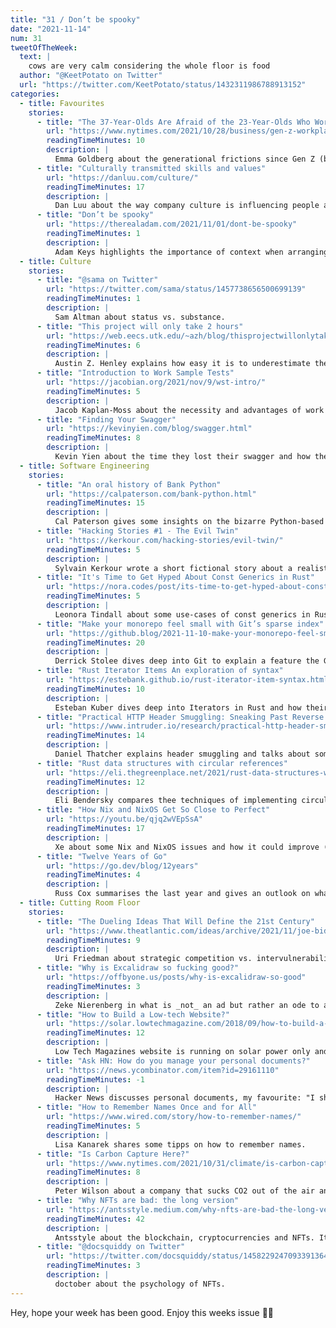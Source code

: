```yaml
---
title: "31 / Don’t be spooky"
date: "2021-11-14"
num: 31
tweetOfTheWeek:
  text: |
    cows are very calm considering the whole floor is food
  author: "@KeetPotato on Twitter"
  url: "https://twitter.com/KeetPotato/status/1432311986788913152"
categories:
  - title: Favourites
    stories:
      - title: "The 37-Year-Olds Are Afraid of the 23-Year-Olds Who Work for Them"
        url: "https://www.nytimes.com/2021/10/28/business/gen-z-workplace-culture.html"
        readingTimeMinutes: 10
        description: |
          Emma Goldberg about the generational frictions since Gen Z (born 1997-2012) showed up in the workplace and the disruptions they bring. _Thanks, Jan!_
      - title: "Culturally transmitted skills and values"
        url: "https://danluu.com/culture/"
        readingTimeMinutes: 17
        description: |
          Dan Luu about the way company culture is influencing people and how the cultural transmission of values and skills is an underrated part of choosing a job.
      - title: "Don’t be spooky"
        url: "https://therealadam.com/2021/11/01/dont-be-spooky"
        readingTimeMinutes: 1
        description: |
          Adam Keys highlights the importance of context when arranging a call (or meet-up) and the mind games that can happen without context.
  - title: Culture
    stories:
      - title: "@sama on Twitter"
        url: "https://twitter.com/sama/status/1457738656500699139"
        readingTimeMinutes: 1
        description: |
          Sam Altman about status vs. substance.
      - title: "This project will only take 2 hours"
        url: "https://web.eecs.utk.edu/~azh/blog/thisprojectwillonlytake.html"
        readingTimeMinutes: 6
        description: |
          Austin Z. Henley explains how easy it is to underestimate the complexity of a project using a real example.
      - title: "Introduction to Work Sample Tests"
        url: "https://jacobian.org/2021/nov/9/wst-intro/"
        readingTimeMinutes: 5
        description: |
          Jacob Kaplan-Moss about the necessity and advantages of work sample tests.
      - title: "Finding Your Swagger"
        url: "https://kevinyien.com/blog/swagger.html"
        readingTimeMinutes: 8
        description: |
          Kevin Yien about the time they lost their swagger and how they regained it.
  - title: Software Engineering
    stories:
      - title: "An oral history of Bank Python"
        url: "https://calpaterson.com/bank-python.html"
        readingTimeMinutes: 15
        description: |
          Cal Paterson gives some insights on the bizarre Python-based system in a major bank.
      - title: "Hacking Stories #1 - The Evil Twin"
        url: "https://kerkour.com/hacking-stories/evil-twin/"
        readingTimeMinutes: 5
        description: |
          Sylvain Kerkour wrote a short fictional story about a realistic hacking scenario.
      - title: "It's Time to Get Hyped About Const Generics in Rust"
        url: "https://nora.codes/post/its-time-to-get-hyped-about-const-generics-in-rust/"
        readingTimeMinutes: 5
        description: |
          Leonora Tindall about some use-cases of const generics in Rust.
      - title: "Make your monorepo feel small with Git’s sparse index"
        url: "https://github.blog/2021-11-10-make-your-monorepo-feel-small-with-gits-sparse-index/"
        readingTimeMinutes: 20
        description: |
          Derrick Stolee dives deep into Git to explain a feature the Git Fundamentals team at GitHub developed called sparse index.
      - title: "Rust Iterator Items An exploration of syntax"
        url: "https://estebank.github.io/rust-iterator-item-syntax.html"
        readingTimeMinutes: 10
        description: |
          Esteban Kuber dives deep into Iterators in Rust and how their creation could be simplified.
      - title: "Practical HTTP Header Smuggling: Sneaking Past Reverse Proxies to Attack AWS and Beyond"
        url: "https://www.intruder.io/research/practical-http-header-smuggling"
        readingTimeMinutes: 14
        description: |
          Daniel Thatcher explains header smuggling and talks about some real-world attacks.
      - title: "Rust data structures with circular references"
        url: "https://eli.thegreenplace.net/2021/rust-data-structures-with-circular-references/"
        readingTimeMinutes: 12
        description: |
          Eli Bendersky compares thee techniques of implementing circular references in Rust: `Rc`, handles and unsafe.
      - title: "How Nix and NixOS Get So Close to Perfect"
        url: "https://youtu.be/qjq2wVEpSsA"
        readingTimeMinutes: 17
        description: |
          Xe about some Nix and NixOS issues and how it could improve (documentation is a big one).
      - title: "Twelve Years of Go"
        url: "https://go.dev/blog/12years"
        readingTimeMinutes: 4
        description: |
          Russ Cox summarises the last year and gives an outlook on what's coming in 2022.
  - title: Cutting Room Floor
    stories:
      - title: "The Dueling Ideas That Will Define the 21st Century"
        url: "https://www.theatlantic.com/ideas/archive/2021/11/joe-biden-foreign-policy/620654/"
        readingTimeMinutes: 9
        description: |
          Uri Friedman about strategic competition vs. intervulnerability and how the world could work together in crisis.
      - title: "Why is Excalidraw so fucking good?"
        url: "https://offbyone.us/posts/why-is-excalidraw-so-good"
        readingTimeMinutes: 3
        description: |
          Zeke Nierenberg in what is _not_ an ad but rather an ode to a simple online drawing tool that I'm definitely trying.
      - title: "How to Build a Low-tech Website?"
        url: "https://solar.lowtechmagazine.com/2018/09/how-to-build-a-lowtech-website.html"
        readingTimeMinutes: 12
        description: |
          Low Tech Magazines website is running on solar power only and will go offline if it's cloudy too many days in a row.
      - title: "Ask HN: How do you manage your personal documents?"
        url: "https://news.ycombinator.com/item?id=29161110"
        readingTimeMinutes: -1
        description: |
          Hacker News discusses personal documents, my favourite: "I shred them all. If someone thinks I need to keep an important document that's their problem." by [Kiro](https://news.ycombinator.com/item?id=29174648).
      - title: "How to Remember Names Once and for All"
        url: "https://www.wired.com/story/how-to-remember-names/"
        readingTimeMinutes: 5
        description: |
          Lisa Kanarek shares some tipps on how to remember names.
      - title: "Is Carbon Capture Here?"
        url: "https://www.nytimes.com/2021/10/31/climate/is-carbon-capture-here.html"
        readingTimeMinutes: 8
        description: |
          Peter Wilson about a company that sucks CO2 out of the air and literally turns it into rocks.
      - title: "Why NFTs are bad: the long version"
        url: "https://antsstyle.medium.com/why-nfts-are-bad-the-long-version-2c16dae145e2#7ef2"
        readingTimeMinutes: 42
        description: |
          Antsstyle about the blockchain, cryptocurrencies and NFTs. It's a long read, but it explains the problems well.
      - title: "@docsquiddy on Twitter"
        url: "https://twitter.com/docsquiddy/status/1458229247093391364"
        readingTimeMinutes: 3
        description: |
          doctober about the psychology of NFTs.
---
```


Hey, hope your week has been good. Enjoy this weeks issue ✌🏻
